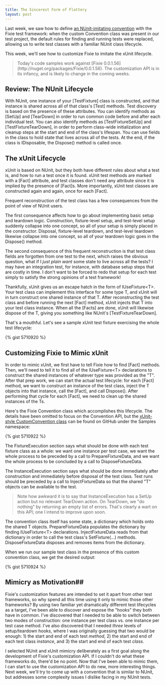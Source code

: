 ```yaml
---
title: The Sincerest Form of Flattery
layout: post
---
```


Last week, we saw how to define [an NUnit-imitating convention](http://www.headspring.com/fixies-life-bicycle/) with the Fixie test framework: when the custom Convention class was present in our test project, the default rules for finding and running tests were replaced, allowing us to write test classes with a familiar NUnit class lifecycle.

This week, we'll see how to customize Fixie to imitate the xUnit lifecycle.

<blockquote>Today's code samples work against [Fixie 0.0.1.56](http://nuget.org/packages/Fixie/0.0.1.56). The customization API is in its infancy, and is likely to change in the coming weeks.</blockquote>

## Review: The NUnit Lifecycle

With NUnit, one instance of your [TestFixture] class is constructed, and that instance is shared across all of that class's [Test] methods.  Test discovery is based on the presence of these attributes.  You can identify methods as [SetUp] and [TearDown] in order to run common code before and after each individual test.  You can also identify methods as [TestFixtureSetUp] and [TestFixtureTearDown], in order to perform class-wide initialization and cleanup steps at the start and end of the class's lifespan.  You can use fields in the class to hold state that lives across all of the tests.  At the end, if the class is IDisposable, the Dispose() method is called once.

## The xUnit Lifecycle

xUnit is based on NUnit, but they both have different rules about what a test is, and how to run a test once it is found.  xUnit test methods are marked with a [Fact] attribute, and test classes don't need any attribute since it is implied by the presence of [Fact]s.  More importantly, xUnit test classes are constructed again and again, once for each [Fact].

Frequent reconstruction of the test class has a few consequences from the point of view of NUnit users.  

The first consequence affects how to go about implementing basic setup and teardown logic.  Construction, fixture-level setup, and test-level setup suddenly collapse into one concept, so all of your setup is simply placed in the constructor.  Disposal, fixture-level teardown, and test-level teardown likewise collapse into one concept, so all of your teardown logic goes in the Dispose() method.

The second consequence of this frequent reconstruction is that test class fields are forgotten from one test to the next, which raises the obvious question, what if I *just plain want* some state to live across all the tests?  I may have an integration test, for instance, with database setup steps that are costly in time.  I don't want to be forced to redo that setup for each test simply to satisfy the strong opinions of a test framework!

Thankfully, xUnit gives us an escape hatch in the form of IUseFixture&lt;T&gt;.  Your test class can implement this interface for some type T, and xUnit will in turn construct one shared instance of that T.  After reconstructing the test class and before running the next [Fact] method, xUnit injects that T into your test class instance.  When all the [Facts] are done, xUnit will likewise dispose of the T, giving you something like NUnit's [TestFixtureTearDown].

That's a mouthful.  Let's see a sample xUnit test fixture exercising the whole test lifecycle:

{% gist 5710920 %}

## Customizing Fixie to Mimic xUnit

In order to mimic xUnit, we first have to tell Fixie how to find [Fact] methods.  Then, we'll need to tell it to find all of the IUseFixture&lt;T&gt; declarations to construct the shared instances of whatever type was provided as the "T".  After that prep work, we can start the actual test lifecycle: for each [Fact] method, we want to construct an instance of the test class, inject the T objects into that instance, call the [Fact], and call Dispose().  After performing that cycle for each [Fact], we need to clean up the shared instances of the Ts.

Here's the Fixie Convention class which accomplishes this lifecycle.  The details have been omitted to focus on the Convention API, but the [xUnit-style CustomConvention class](https://github.com/plioi/fixie/blob/7fa012d1c63016b7b2e6061fa91cca90fbbc3326/src/Fixie.Samples/xUnitStyle/CustomConvention.cs) can be found on GitHub under the Samples namespace:

{% gist 5710922 %}

The FixtureExecution section says what should be done with each test fixture class as a whole: we want one instance per test case, we want the whole process to be preceded by a call to PrepareFixtureData, and we want the whole process to be concluded by a call to DisposeFixtureData.

The InstanceExecution section says what should be done immediately after construction and immediately before disposal of the test class.  Test runs should be preceded by a call to InjectFixtureData so that the shared "T" objects can be available to the test.

<blockquote>Note how awkward it is to say that InstanceExecution has a SetUp action but no relevant TearDown action.  On TearDown, we "do nothing" by returning an empty list of errors.  That's clearly a wart on this API; one I intend to improve upon soon.</blockquote>

The convention class itself has some state, a dictionary which holds onto the shared T objects.  PrepareFixtureData populates the dictionary by finding IUseFixture&lt;T&gt; declarations.  InjectFixtureData reads from that dictionary in order to call the test class's SetFixture(...) methods.  DisposeFixtureData disposes and removes items from the dictionary.

When we run our sample test class in the presence of this custom convention class, we get the desired output:

{% gist 5710924 %}

## Mimicry as Motivation## 

Fixie's customization features are intended to set it apart from other test frameworks, so why spend all this time using it only to mimic those other frameworks?  By using two familiar yet dramatically different test lifecycles as a target, I've been able to discover and expose the "hooks" they both have in common.  I've discovered that I needed to be able to switch between two modes of construction: one instance per test class vs. one instance per test case method.  I've also discovered that I needed *three* levels of setup/teardown hooks, where I was originally guessing that two would be enough: 1) the start and end of each test *method*, 2) the start and end of each test class *instance*, and 3) the start and end of each test *class*.

I selected NUnit and xUnit mimicry deliberately as a first goal along the development of Fixie's customization API.  If I couldn't do what these frameworks do, there'd be no point.  Now that I've been able to mimic them, I can start to use the customization API to do new, more interesting things.  Next week, we'll try to come up with a convention that is similar to NUnit, but addresses some complexity issues I dislike facing in my NUnit tests.